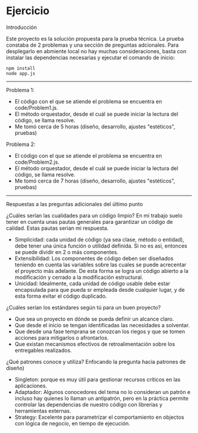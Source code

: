 ﻿# Ejercicio

Introducción

Este proyecto es la solución propuesta para la prueba técnica. La prueba constaba de 2 problemas y una sección de preguntas adcionales.
Para desplegarlo en abmiente local no hay muchas consideraciones, basta con instalar las dependencias necesarias y ejecutar el comando de inicio:

	npm install
	node app.js

- - - - - - - - - - - - - - - - - - - - - - - - - - - - - - - - - - - - - - - - - - - - - - - - - - - - - - - - - - - - - - - - - - - - - - - - - - - - - - - - - 

Problema 1:
 * El código con el que se atiende el problema se encuentra en code/Problem1.js.
 * El método orquestador, desde el cuál se puede iniciar la lectura del código, se llama resolve.
 * Me tomó cerca de 5 horas (diseño, desarrollo, ajustes "estéticos", pruebas)

 Problema 2:
 * El código con el que se atiende el problema se encuentra en code/Problem2.js.
 * El método orquestador, desde el cuál se puede iniciar la lectura del código, se llama resolve.
 * Me tomó cerca de 7 horas (diseño, desarrollo, ajustes "estéticos", pruebas)

- - - - - - - - - - - - - - - - - - - - - - - - - - - - - - - - - - - - - - - - - - - - - - - - - - - - - - - - - - - - - - - - - - - - - - - - - - - - - - - - - 

Respuestas a las preguntas adicionales del último punto

¿Cuáles serían las cualidades para un código limpio?
 En mi trabajo suelo tener en cuenta unas pautas generales para garantizar un código de calidad. Estas pautas serian mi respuesta.
 - Simplicidad: cada unidad de código (ya sea clase, método o entidad), debe tener una única función o utilidad definida. Si no es así, entonces
   se puede dividir en 2 o más componentes.
 - Extensibilidad: Los componentes de código deben ser diseñados teniendo en cuenta las variables sobre las cuales se puede acrecentar el proyecto
   más adelante. De esta forma se logra un código abierto a la modificación y cerrado a la modificación estructural.
 - Unicidad: Idealmente, cada unidad de código usable debe estar encapsulada para que pueda sr empleada desde cualquier lugar, y de esta forma
   evitar el código duplicado.

¿Cuáles serían los estándares según tú para un buen proyecto?
 - Que sea un proyecto en dónde se pueda definir un alcance claro.
 - Que desde el inicio se tengan identificadas las necesidades a solventar.
 - Que desde una fase temprana se conozcan los riegos y que se tomen acciones para mitigarlos o afrontarlos.
 - Que existan mecanismos efectivos de retroalimentación sobre los entregables realizados.

¿Qué patrones conoce y utiliza?
 Enfocando la pregunta hacia patrones de diseño)
 - Singleton: porque es muy útil para gestionar recursos críticos en las aplicaciones.
 - Adaptador: Algunos conocedores del tema no lo consideran un patrón e incluso hay quienes lo llaman un antipatrón, pero en la práctica permite
   controlar las dependencias de nuestro código con librerías y herramientas externas.
 - Strategy: Excelente para parametrizar el comportamiento en objectos con lógica de negocio, en tiempo de ejecución. 
